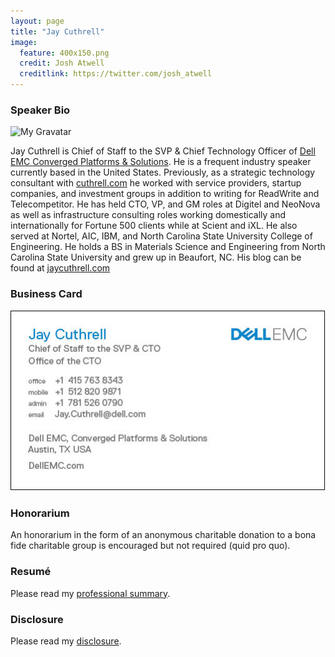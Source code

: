 ```yaml
---
layout: page
title: "Jay Cuthrell"
image:
  feature: 400x150.png
  credit: Josh Atwell
  creditlink: https://twitter.com/josh_atwell
---
```


### Speaker Bio

![My Gravatar](https://www.gravatar.com/avatar/377cdaacd95f70842298d3b0d0713c8c.jpg?s=200)

Jay Cuthrell is Chief of Staff to the SVP & Chief Technology Officer of [Dell EMC Converged Platforms & Solutions](http://vce.com). He is a frequent industry speaker currently based in the United States. Previously, as a strategic technology consultant with <a href="http://cuthrell.com">cuthrell.com</a> he worked with service providers, startup companies, and investment groups in addition to writing for ReadWrite and Telecompetitor. He has held CTO, VP, and GM roles at Digitel and NeoNova as well as infrastructure consulting roles working domestically and internationally for Fortune 500 clients while at Scient and iXL. He also served at Nortel, AIC, IBM, and North Carolina State University College of Engineering. He holds a BS in Materials Science and Engineering from North Carolina State University and grew up in Beaufort, NC. His blog can be found at <a href="https://jaycuthrell.com">jaycuthrell.com</a>

### Business Card

![My current Dell EMC business card](/images/dell-emc-business-card.png)

### Honorarium

An honorarium in the form of an anonymous charitable donation to a bona fide charitable group is encouraged but not required (quid pro quo).

### Resum&eacute;

Please read my [professional summary](https://jaycuthrell.com/resume/).

### Disclosure

Please read my [disclosure](https://jaycuthrell.com/disclosure/).


